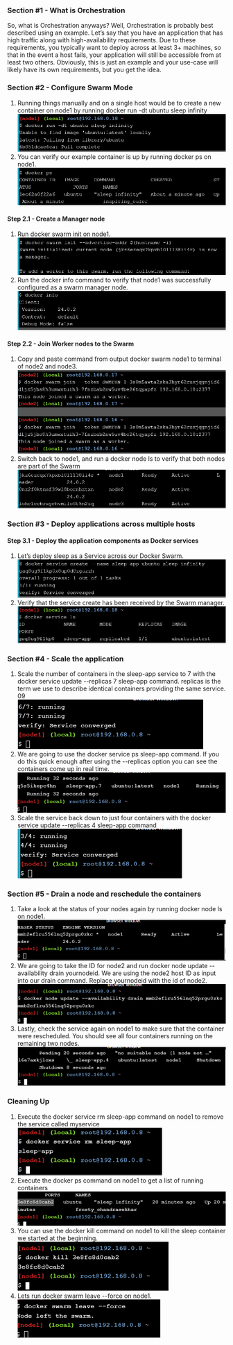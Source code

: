 ### Section #1 - What is Orchestration
So, what is Orchestration anyways? Well, Orchestration is probably best described using an example. Let’s say that you have an application that has high traffic along with high-availability requirements. Due to these requirements, you typically want to deploy across at least 3+ machines, so that in the event a host fails, your application will still be accessible from at least two others. Obviously, this is just an example and your use-case will likely have its own requirements, but you get the idea.

### Section #2 - Configure Swarm Mode
1. Running things manually and on a single host would be to create a new container on node1 by running docker run -dt ubuntu sleep infinity
![01](image/img1.png)
2. You can verify our example container is up by running docker ps on node1.
![02](image/img2.png)

#### Step 2.1 - Create a Manager node
1. Run docker swarm init on node1.
![03](image/img3.png)
2. Run the docker info command to verify that node1 was successfully configured as a swarm manager node.
![04](image/img4.png)

#### Step 2.2 - Join Worker nodes to the Swarm
1. Copy and paste command from output docker swarm node1 to terminal of node2 and node3.
![05](image/img5.png)
2. Switch back to node1, and run a docker node ls to verify that both nodes are part of the Swarm
![06](image/img6.png)


### Section #3 - Deploy applications across multiple hosts
#### Step 3.1 - Deploy the application components as Docker services
1. Let’s deploy sleep as a Service across our Docker Swarm.
![07](image/img7.png)
2. Verify that the service create has been received by the Swarm manager.
![08](image/img8.png)

### Section #4 - Scale the application
1. Scale the number of containers in the sleep-app service to 7 with the docker service update --replicas 7 sleep-app command. replicas is the term we use to describe identical containers providing the same service. 09 <br>
![09](image/img9.png)
2. We are going to use the docker service ps sleep-app command. If you do this quick enough after using the --replicas option you can see the containers come up in real time. <br>
![10](image/img10.png)
3. Scale the service back down to just four containers with the docker service update --replicas 4 sleep-app command <br>
![11](image/img11.png)

### Section #5 - Drain a node and reschedule the containers
1. Take a look at the status of your nodes again by running docker node ls on node1. <br>
![12](image/img12.png)
2. We are going to take the ID for node2 and run docker node update --availability drain yournodeid. We are using the node2 host ID as input into our drain command. Replace yournodeid with the id of node2. <br>
![13](image/img13.png)
3. Lastly, check the service again on node1 to make sure that the container were rescheduled. You should see all four containers running on the remaining two nodes. <br>
![14](image/img14.png)

### Cleaning Up
1. Execute the docker service rm sleep-app command on node1 to remove the service called myservice <br>
![15](image/img15.png)
2. Execute the docker ps command on node1 to get a list of running containers <br>
![16](image/img16.png)
3. You can use the docker kill command on node1 to kill the sleep container we started at the beginning. <br>
![17](image/img17.png)
4. Lets run docker swarm leave --force on node1. <br>
![18](image/img18.png)